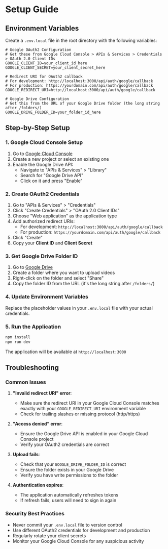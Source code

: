 # Setup Guide

## Environment Variables

Create a `.env.local` file in the root directory with the following variables:

```env
# Google OAuth2 Configuration
# Get these from Google Cloud Console > APIs & Services > Credentials > OAuth 2.0 Client IDs
GOOGLE_CLIENT_ID=your_client_id_here
GOOGLE_CLIENT_SECRET=your_client_secret_here

# Redirect URI for OAuth2 callback
# For development: http://localhost:3000/api/auth/google/callback
# For production: https://yourdomain.com/api/auth/google/callback
GOOGLE_REDIRECT_URI=http://localhost:3000/api/auth/google/callback

# Google Drive Configuration
# Get this from the URL of your Google Drive folder (the long string after /folders/)
GOOGLE_DRIVE_FOLDER_ID=your_folder_id_here
```

## Step-by-Step Setup

### 1. Google Cloud Console Setup

1. Go to [Google Cloud Console](https://console.cloud.google.com/)
2. Create a new project or select an existing one
3. Enable the Google Drive API:
   - Navigate to "APIs & Services" > "Library"
   - Search for "Google Drive API"
   - Click on it and press "Enable"

### 2. Create OAuth2 Credentials

1. Go to "APIs & Services" > "Credentials"
2. Click "Create Credentials" > "OAuth 2.0 Client IDs"
3. Choose "Web application" as the application type
4. Add authorized redirect URIs:
   - For development: `http://localhost:3000/api/auth/google/callback`
   - For production: `https://yourdomain.com/api/auth/google/callback`
5. Click "Create"
6. Copy your **Client ID** and **Client Secret**

### 3. Get Google Drive Folder ID

1. Go to [Google Drive](https://drive.google.com)
2. Create a folder where you want to upload videos
3. Right-click on the folder and select "Share"
4. Copy the folder ID from the URL (it's the long string after `/folders/`)

### 4. Update Environment Variables

Replace the placeholder values in your `.env.local` file with your actual credentials.

### 5. Run the Application

```bash
npm install
npm run dev
```

The application will be available at `http://localhost:3000`

## Troubleshooting

### Common Issues

1. **"Invalid redirect URI" error**: 
   - Make sure the redirect URI in your Google Cloud Console matches exactly with your `GOOGLE_REDIRECT_URI` environment variable
   - Check for trailing slashes or missing protocol (http/https)

2. **"Access denied" error**: 
   - Ensure the Google Drive API is enabled in your Google Cloud Console project
   - Verify your OAuth2 credentials are correct

3. **Upload fails**: 
   - Check that your `GOOGLE_DRIVE_FOLDER_ID` is correct
   - Ensure the folder exists in your Google Drive
   - Verify you have write permissions to the folder

4. **Authentication expires**: 
   - The application automatically refreshes tokens
   - If refresh fails, users will need to sign in again

### Security Best Practices

- Never commit your `.env.local` file to version control
- Use different OAuth2 credentials for development and production
- Regularly rotate your client secrets
- Monitor your Google Cloud Console for any suspicious activity 